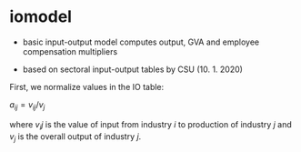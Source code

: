 # iomodel

* basic input-output model computes output, GVA and employee compensation multipliers

* based on sectoral input-output tables by CSU (10. 1. 2020)

First, we normalize values in the IO table:

$a_{ij} = v_{ij} / v_{j}$ 

where $v_ij$ is the value of input from industry $i$ to production of industry $j$ and $v_{j}$ is the overall output of industry $j$.
